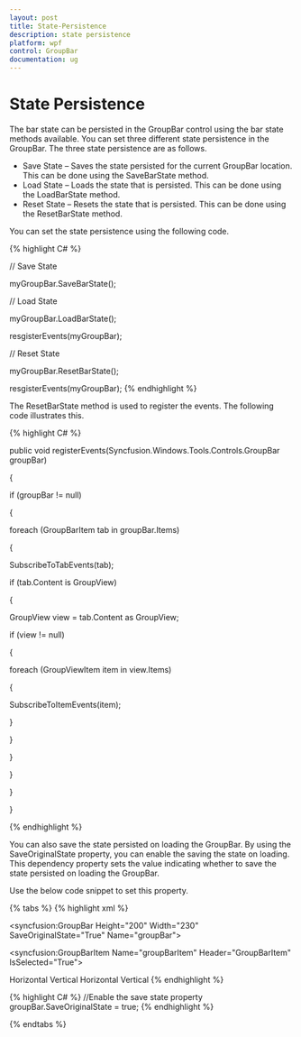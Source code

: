 ```yaml
---
layout: post
title: State-Persistence
description: state persistence
platform: wpf
control: GroupBar
documentation: ug
---
```


# State Persistence

The bar state can be persisted in the GroupBar control using the bar state methods available. You can set three different state persistence in the GroupBar. The three state persistence are as follows.

* Save State – Saves the state persisted for the current GroupBar location. This can be done using the SaveBarState method.
* Load State – Loads the state that is persisted. This can be done using the LoadBarState method.
* Reset State – Resets the state that is persisted. This can be done using the ResetBarState method.

You can set the state persistence using the following code.



{% highlight C# %}



// Save State

myGroupBar.SaveBarState();



// Load State

myGroupBar.LoadBarState();

resgisterEvents(myGroupBar);



// Reset State

myGroupBar.ResetBarState();

resgisterEvents(myGroupBar);
{% endhighlight %}


The ResetBarState method is used to register the events. The following code illustrates this.



{% highlight C# %}



public void registerEvents(Syncfusion.Windows.Tools.Controls.GroupBar groupBar)

{

if (groupBar != null)

{

foreach (GroupBarItem tab in groupBar.Items)

{

SubscribeToTabEvents(tab);

if (tab.Content is GroupView)

{

GroupView view = tab.Content as GroupView;

if (view != null)

{

foreach (GroupViewItem item in view.Items)

{

SubscribeToItemEvents(item);

}

}

}

}

}

}

{% endhighlight %}

You can also save the state persisted on loading the GroupBar. By using the SaveOriginalState property, you can enable the saving the state on loading. This dependency property sets the value indicating whether to save the state persisted on loading the GroupBar. 

Use the below code snippet to set this property.


{% tabs %}
{% highlight xml %}
<!-- Adding GroupBar -->
<syncfusion:GroupBar Height="200" Width="230" SaveOriginalState="True" Name="groupBar"> 
 <!-- Adding GroupBarItem --> 
 <syncfusion:GroupBarItem Name="groupBarItem" Header="GroupBarItem" IsSelected="True">  
 <!-- Adding content for GroupBar item using panel --> 
 <StackPanel Orientation="Vertical">    
 <TextBlock Text="GroupBar Orientation" Margin="4,4,2,2"/> 
 <RadioButton IsChecked="True" Margin="4,2,2,2">Horizontal</RadioButton>    
 <RadioButton Margin="4,2,2,2">Vertical</RadioButton>     
 <TextBlock Text="GroupView Orientation" Margin="4,4,2,2"/>   
 <RadioButton Margin="4,2,2,2">Horizontal</RadioButton>     
 <RadioButton IsChecked="True" Margin="4,2,2,2">Vertical</RadioButton> 
 </StackPanel>  
 </syncfusion:GroupBarItem> 
 <!-- Adding GroupBarItem -->
 <syncfusion:GroupBarItem Name="groupBarItem1" HeaderImageSource="Label.gif" Header="General">
 <!-- Adding content for GroupBar item using GroupView -->    
 <syncfusion:GroupView Name="groupView" IsListViewMode="True"> 
 <syncfusion:GroupViewItem Text="List View"/>     
 <syncfusion:GroupViewItem Text="Show ContextMenu"/>    
 <syncfusion:GroupViewItem Text="Show ToolTip"/>   
 </syncfusion:GroupView> 
 </syncfusion:GroupBarItem>
 </syncfusion:GroupBar>
 {% endhighlight %}

 
{% highlight C# %}
//Enable the save state property
groupBar.SaveOriginalState = true; 
{% endhighlight %}

{% endtabs %}

